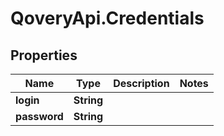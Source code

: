 # QoveryApi.Credentials

## Properties

Name | Type | Description | Notes
------------ | ------------- | ------------- | -------------
**login** | **String** |  | 
**password** | **String** |  | 


